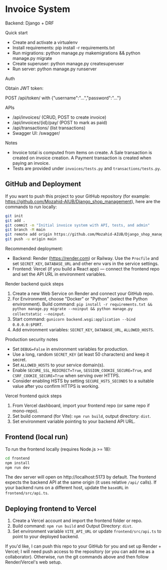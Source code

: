 Invoice System
=================

Backend: Django + DRF

Quick start

- Create and activate a virtualenv
- Install requirements: pip install -r requirements.txt
- Run migrations: python manage.py makemigrations && python manage.py migrate
- Create superuser: python manage.py createsuperuser
- Run server: python manage.py runserver

Auth

Obtain JWT token:

POST /api/token/ with {"username":"...","password":"..."}

APIs

- /api/invoices/  (CRUD, POST to create invoice)
- /api/invoices/{id}/pay/  (POST to mark as paid)
- /api/transactions/ (list transactions)
- Swagger UI: /swagger/

Notes

 - Invoice total is computed from items on create. A Sale transaction is created on invoice creation. A Payment transaction is created when paying an invoice.
 - Tests are provided under `invoices/tests.py` and `transactions/tests.py`.

GitHub and Deployment
---------------------

If you want to push this project to your GitHub repository (for example: https://github.com/Mozahid-AIUB/Django_shop_management), here are the commands to run locally:

```bash
git init
git add .
git commit -m "Initial invoice system with API, tests, and admin"
git branch -M main
git remote add origin https://github.com/Mozahid-AIUB/Django_shop_management.git
git push -u origin main
```

Recommended deployment:
- Backend: Render (https://render.com) or Railway. Use the `Procfile` and set `SECRET_KEY`, `DATABASE_URL` and other env vars in the service settings.
- Frontend: Vercel (if you build a React app) — connect the frontend repo and set the API URL in environment variables.

Render backend quick steps
1. Create a new Web Service on Render and connect your GitHub repo.
2. For Environment, choose "Docker" or "Python" (select the Python environment). Build command: `pip install -r requirements.txt && python manage.py migrate --noinput && python manage.py collectstatic --noinput`.
3. Start command: `gunicorn backend.wsgi:application --bind 0.0.0.0:$PORT`.
4. Add environment variables: `SECRET_KEY`, `DATABASE_URL`, `ALLOWED_HOSTS`.

Production security notes
- Set `DEBUG=False` in environment variables for production.
- Use a long, random `SECRET_KEY` (at least 50 characters) and keep it secret.
- Set `ALLOWED_HOSTS` to your service domain(s).
- Enable `SECURE_SSL_REDIRECT=True`, `SESSION_COOKIE_SECURE=True`, and `CSRF_COOKIE_SECURE=True` when serving over HTTPS.
- Consider enabling HSTS by setting `SECURE_HSTS_SECONDS` to a suitable value after you confirm HTTPS is working.


Vercel frontend quick steps
1. From Vercel dashboard, import your frontend repo (or same repo if mono-repo).
2. Set build command (for Vite): `npm run build`, output directory: `dist`.
3. Set environment variable pointing to your backend API URL.

Frontend (local run)
--------------------
To run the frontend locally (requires Node.js >= 18):

```bash
cd frontend
npm install
npm run dev
```

The dev server will open on http://localhost:5173 by default. The frontend expects the backend API at the same origin (it uses relative `/api/` calls). If your backend runs on a different host, update the `baseURL` in `frontend/src/api.ts`.

Deploying frontend to Vercel
---------------------------
1. Create a Vercel account and import the frontend folder or repo.
2. Build command: `npm run build` and Output Directory: `dist`.
3. Set environment variable `VITE_API_URL` or update `frontend/src/api.ts` to point to your deployed backend.


If you'd like, I can push this repo to your GitHub for you and set up Render + Vercel; I will need push access to the repository (or you can add me as a collaborator). Otherwise, run the git commands above and then follow Render/Vercel's web setup.

